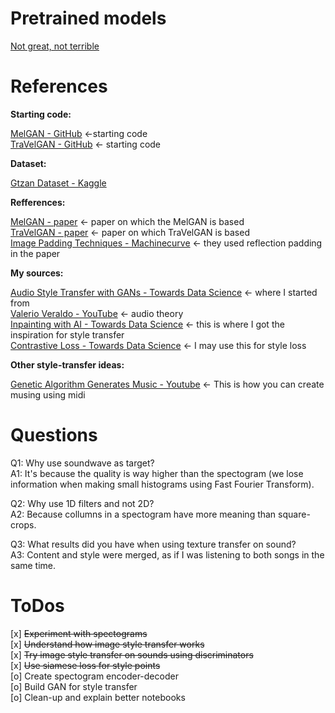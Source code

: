 # Pretrained models
[Not great, not terrible](https://drive.google.com/file/d/1IY1F5uz0cKi5n3LcbribF_AZmgBpcCf8/view?usp=sharing)

# References

**Starting code:**

[MelGAN - GitHub](https://github.com/descriptinc/melgan-neurips) <-starting code \
[TraVelGAN - GitHub](https://github.com/clementabary/travelgan) <- starting code

**Dataset:**

[Gtzan Dataset - Kaggle](https://www.kaggle.com/andradaolteanu/gtzan-dataset-music-genre-classification)

**Refferences:**

[MelGAN - paper](https://arxiv.org/pdf/1910.06711.pdf) <- paper on which the MelGAN is based \
[TraVelGAN - paper](https://arxiv.org/abs/1902.09631) <- paper on which TraVelGAN is based \
[Image Padding Techniques - Machinecurve](https://www.machinecurve.com/index.php/2020/02/10/using-constant-padding-reflection-padding-and-replication-padding-with-keras/) <- they used reflection padding in the paper

**My sources:**

[Audio Style Transfer with GANs - Towards Data Science](https://towardsdatascience.com/voice-translation-and-audio-style-transfer-with-gans-b63d58f61854) <- where I started from\
[Valerio Veraldo - YouTube](https://www.youtube.com/watch?v=iCwMQJnKk2c&list=PL-wATfeyAMNqIee7cH3q1bh4QJFAaeNv0&ab_channel=ValerioVelardo-TheSoundofAI) <- audio theory \
[Inpainting with AI - Towards Data Science](https://towardsdatascience.com/inpainting-with-ai-get-back-your-images-pytorch-a68f689128e5) <- this is where I got the inspiration for style transfer \
[Contrastive Loss - Towards Data Science](https://towardsdatascience.com/how-to-choose-your-loss-when-designing-a-siamese-neural-net-contrastive-triplet-or-quadruplet-ecba11944ec) <- I may use this for style loss

**Other style-transfer ideas:**

[Genetic Algorithm Generates Music - Youtube](https://www.youtube.com/watch?v=aOsET8KapQQ&t=218s) <- This is how you can create musing using midi

# Questions

Q1: Why use soundwave as target? \
A1: It's because the quality is way higher than the spectogram (we lose information when making small histograms using Fast Fourier Transform).

Q2: Why use 1D filters and not 2D? \
A2: Because collumns in a spectogram have more meaning than square-crops.

Q3: What results did you have when using texture transfer on sound? \
A3: Content and style were merged, as if I was listening to both songs in the same time.
  
# ToDos

[x] <s>Experiment with spectograms</s> \
[x] <s>Understand how image style transfer works</s> \
[x] <s>Try image style transfer on sounds using discriminators</s> \
[x] <s>Use siamese loss for style points</s> \
[o] Create spectogram encoder-decoder \
[o] Build GAN for style transfer \
[o] Clean-up and explain better notebooks
